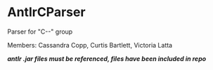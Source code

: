# AntlrCParser
Parser for "C--" group

Members: Cassandra Copp, Curtis Bartlett, Victoria Latta

***antlr .jar files must be referenced, files have been included in repo***

